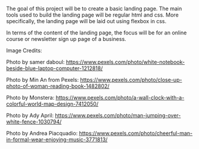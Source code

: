 The goal of this project will be to create a basic landing page. The main tools used to build the landing page will be regular html and css. More specifically, the landing page will be laid out using flexbox in css.

In terms of the content of the landing page, the focus will be for an online course or newsletter sign up page of a business.

Image Credits:

Photo by samer daboul: https://www.pexels.com/photo/white-notebook-beside-blue-laptop-computer-1212818/

Photo by Min An from Pexels: https://www.pexels.com/photo/close-up-photo-of-woman-reading-book-1482802/

Photo by Monstera: https://www.pexels.com/photo/a-wall-clock-with-a-colorful-world-map-design-7412050/

Photo by Ady April: https://www.pexels.com/photo/man-jumping-over-white-fence-1030794/

Photo by Andrea Piacquadio: https://www.pexels.com/photo/cheerful-man-in-formal-wear-enjoying-music-3771813/
